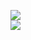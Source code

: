 [![](https://img.shields.io/badge/Made%20With-Github%20Spray-lightgrey.svg?style=for-the-badge&logo=github)](https://github.com/Annihil/github-spray#11586)  
[![](https://i.imgur.com/2DrTn0Z.gif)](https://github.com/Annihil/github-spray)